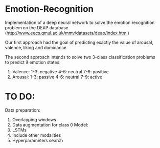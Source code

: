 # Emotion-Recognition
Implementation of a deep neural network to solve the emotion recognition problem on the DEAP database (http://www.eecs.qmul.ac.uk/mmv/datasets/deap/index.html)

Our first approach had the goal of predicting exactly the value of arousal, valence, liking and dominance.

The second approach intends to solve two 3-class classification problems to predict 9 emotion states:
  1. Valence: 
    1-3: negative
    4-6: neutral
    7-9: positive
  2. Arousal:
    1-3: passive
    4-6: neutral
    7-9: active
    
# TO DO:
Data preparation:
  1. Overlapping windows
  2. Data augmentation for class 0
Model:
  1. LSTMs
  2. Include other modalities
  3. Hyperparameters search
    
  
